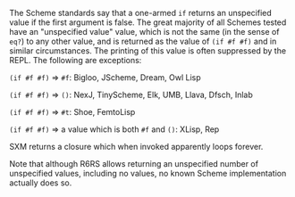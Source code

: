 The Scheme standards say that a one-armed `if` returns an unspecified value if the first argument is false.  The great majority of all Schemes tested have an "unspecified value" value, which is not the same (in the sense of `eq?`) to any other value, and is returned as the value of `(if #f #f)` and in similar circumstances.  The printing of this value is often suppressed by the REPL.  The following are exceptions:

`(if #f #f)` => `#f`:  Bigloo, JScheme, Dream, Owl Lisp

`(if #f #f)` => `()`:  NexJ, TinyScheme, Elk, UMB, Llava, Dfsch, Inlab

`(if #f #f)` => `#t`:  Shoe, FemtoLisp

`(if #f #f)` => a value which is both `#f` and `()`: XLisp, Rep

SXM returns a closure which when invoked apparently loops forever.

Note that although R6RS allows returning an unspecified number of unspecified values, including no values, no known Scheme implementation actually does so.

